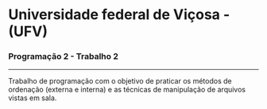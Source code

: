 # Universidade federal de Viçosa - (UFV)
### Programação 2 - Trabalho 2
---
Trabalho de programação com o objetivo de praticar os métodos de ordenação (externa e interna) e as técnicas de manipulação de arquivos vistas em sala.

